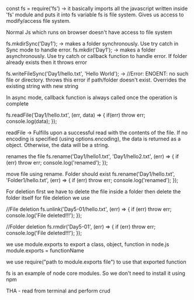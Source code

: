 const fs = require('fs') -> it basically imports all the javascript written inside 'fs' module and puts it into fs variable
fs is file system. Gives us access to modify/access file system.

Normal Js which runs on browser doesn't have access to file system

fs.mkdirSync('Day1'); -> makes a folder synchronously. Use try catch in Sync mode to handle error.
fs.mkdir('Day1'); -> makes a folder asynchronously. Use try catch or callback function to handle error. If folder already exists then it throws error

fs.writeFileSync('Day1/hello.txt', 'Hello World'); -> //Error: ENOENT: no such file or directory. throws this error if path/folder doesn't exist. Overrides the existing string with new string

In async mode, callback function is always called once the operation is complete

fs.readFile('Day1/hello.txt', (err, data) => {
    if(err) throw err;
    console.log(data);
});

 readFile -> Fulfills upon a successful read with the contents of the file. If no encoding is specified (using options.encoding), the data is returned as a <Buffer> object. Otherwise, the data will be a string.

renames the file
 fs.rename('Day1/hello1.txt', 'Day1/hello2.txt', (err) => {
  if (err) throw err;
  console.log('renamed');
});  

move file using rename. Folder should exist
fs.rename('Day1/hello.txt', 'Folder1/hello.txt', (err) => {
  if (err) throw err;
  console.log('renamed');
});

For deletion first we have to delete the file inside a folder then delete the folder itself
for file deletion we use

//File deletion
fs.unlink('Day5-01/hello.txt', (err) => {
  if (err) throw err;
  console.log('File deleted!!!');
});

//Folder deletion
fs.rmdir('Day5-01', (err) => {
  if (err) throw err;
  console.log('File deleted!!!');
});


we use module.exports to export a class, object, function in node.js
module.exports = functionName

we use require("path to module.exports file") to use that exported function

fs is an example of node core modules. So we don't need to install it using npm

THA - read from terminal and perform crud